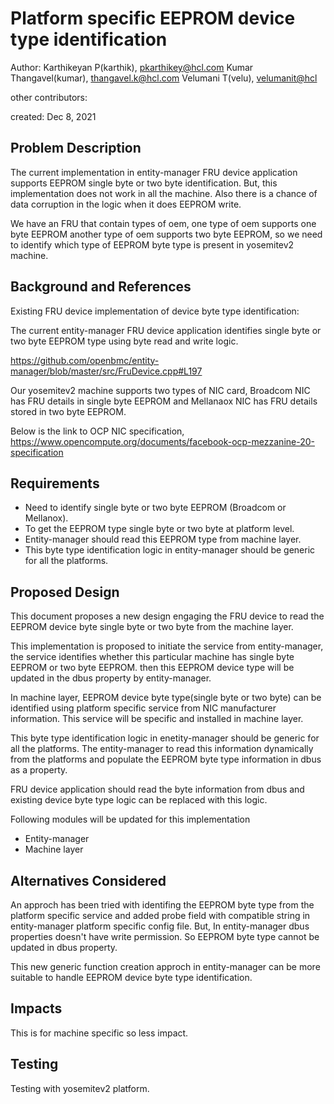 # Platform specific EEPROM device type identification

Author:
   Karthikeyan P(karthik), [pkarthikey@hcl.com](mailto:pkarthikey@hcl.com)
   Kumar Thangavel(kumar), [thangavel.k@hcl.com](mailto:thangavel.k@hcl.com)
   Velumani T(velu),  [velumanit@hcl](mailto:velumanit@hcl.com)

other contributors:

created:
    Dec 8, 2021

## Problem Description

The current implementation in entity-manager FRU device application
supports EEPROM single byte or two byte identification. But, this
implementation does not work in all the machine. Also there is a chance
of data corruption in the logic when it does EEPROM write.

We have an FRU that contain types of oem, one type of oem supports
one byte EEPROM another type of oem supports two byte EEPROM,
so we need to identify which type of EEPROM byte type is present
in yosemitev2 machine.

## Background and References

Existing FRU device implementation of device byte type identification:

The current entity-manager FRU device application identifies single byte or
two byte EEPROM type using byte read and write logic.

https://github.com/openbmc/entity-manager/blob/master/src/FruDevice.cpp#L197

Our yosemitev2 machine supports two types of NIC card, Broadcom NIC has
FRU details in single byte EEPROM and Mellanaox NIC has FRU details
stored in two byte EEPROM.

Below is the link to OCP NIC specification,
https://www.opencompute.org/documents/facebook-ocp-mezzanine-20-specification

## Requirements

* Need to identify single byte or two byte EEPROM (Broadcom or Mellanox).
* To get the EEPROM type single byte or two byte at platform level.
* Entity-manager should read this EEPROM type from machine layer.
* This byte type identification logic in entity-manager should be generic
  for all the platforms.

## Proposed Design

This document proposes a new design engaging the FRU device to read the
EEPROM device byte single byte or two byte from the machine layer.

This implementation is proposed to initiate the service from entity-manager,
the service identifies whether this particular machine has single byte
EEPROM or two byte EEPROM. then this EEPROM device type will be updated in
the dbus property by entity-manager.

In machine layer, EEPROM device byte type(single byte or two byte) can be
identified using platform specific service from NIC manufacturer
information. This service will be specific and installed in machine layer.

This byte type identification logic in enetity-manager should be generic
for all the platforms. The entity-manager to read this information dynamically
from the platforms and populate the EEPROM byte type information in dbus
as a property.

FRU device application should read the byte information from dbus and
existing device byte type logic can be replaced with this logic.

Following modules will be updated for this implementation
* Entity-manager
* Machine layer

## Alternatives Considered

An approch has been tried with identifing the EEPROM byte type from the
platform specific service and added probe field with compatible string
in entity-manager platform specific config file. But, In entity-manager
dbus properties doesn't have write permission. So EEPROM byte type cannot
be updated in dbus property.

This new generic function creation approch in entity-manager can be more
suitable to handle EEPROM device byte type identification.

## Impacts

This is for machine specific so less impact.

## Testing

Testing with yosemitev2 platform.
